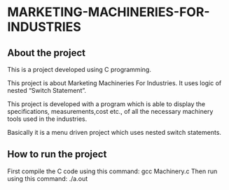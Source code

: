 # MARKETING-MACHINERIES-FOR-INDUSTRIES

## About the project
This is a project developed using C programming.

This project is about Marketing Machineries For Industries. It uses logic of nested “Switch Statement”.

This project is developed with a program which is able to display the specifications, measurements,cost etc., of all the necessary machinery tools used in the industries.

Basically it is a menu driven project which uses nested switch statements.

## How to run the project
First compile the C code using this command: gcc Machinery.c
Then run using this command: ./a.out

